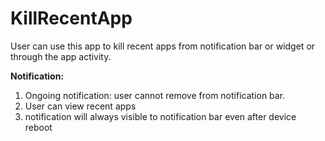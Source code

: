 # KillRecentApp
User can use this app to kill recent apps from notification bar or widget or through the app activity.

<b>Notification:</b>
1. Ongoing notification: user cannot remove from notification bar.
2. User can view recent apps
3. notification will always visible to notification bar even after device reboot




